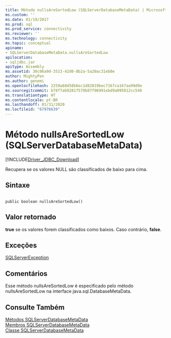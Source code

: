 ```yaml
---
title: Método nullsAreSortedLow (SQLServerDatabaseMetaData) | Microsoft Docs
ms.custom: ''
ms.date: 01/19/2017
ms.prod: sql
ms.prod_service: connectivity
ms.reviewer: ''
ms.technology: connectivity
ms.topic: conceptual
apiname:
- SQLServerDatabaseMetaData.nullsAreSortedLow
apilocation:
- sqljdbc.jar
apitype: Assembly
ms.assetid: 30c06a9d-3513-42d0-8b2a-5a20ac31eb0e
author: MightyPen
ms.author: genemi
ms.openlocfilehash: 2259a68458b6ec1d82019bec7167ca167aa99d9e
ms.sourcegitcommit: b78f7ab9281f570b87f96991ebd9a095812cc546
ms.translationtype: HT
ms.contentlocale: pt-BR
ms.lasthandoff: 01/31/2020
ms.locfileid: "67976639"
---
```

# <a name="nullsaresortedlow-method-sqlserverdatabasemetadata"></a>Método nullsAreSortedLow (SQLServerDatabaseMetaData)
[!INCLUDE[Driver_JDBC_Download](../../../includes/driver_jdbc_download.md)]

  Recupera se os valores NULL são classificados de baixo para cima.  
  
## <a name="syntax"></a>Sintaxe  
  
```  
  
public boolean nullsAreSortedLow()  
```  
  
## <a name="return-value"></a>Valor retornado  
 **true** se os valores forem classificados como baixos. Caso contrário, **false**.  
  
## <a name="exceptions"></a>Exceções  
 [SQLServerException](../../../connect/jdbc/reference/sqlserverexception-class.md)  
  
## <a name="remarks"></a>Comentários  
 Esse método nullsAreSortedLow é especificado pelo método nullsAreSortedLow na interface java.sql.DatabaseMetaData.  
  
## <a name="see-also"></a>Consulte Também  
 [Métodos SQLServerDatabaseMetaData](../../../connect/jdbc/reference/sqlserverdatabasemetadata-methods.md)   
 [Membros SQLServerDatabaseMetaData](../../../connect/jdbc/reference/sqlserverdatabasemetadata-members.md)   
 [Classe SQLServerDatabaseMetaData](../../../connect/jdbc/reference/sqlserverdatabasemetadata-class.md)  
  
  
